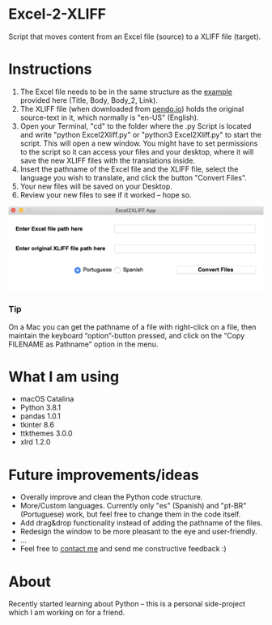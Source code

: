 # Excel-2-XLIFF
Script that moves content from an Excel file (source) to a XLIFF file (target).

# Instructions
1. The Excel file needs to be in the same structure as the <a href="https://github.com/DavidJKTofan/Excel-2-XLIFF/blob/master/pendo-Translation-Content.xlsx" target="_blank">example</a> provided here (Title, Body, Body_2, Link).
2. The XLIFF file (when downloaded from <a href="https://www.pendo.io/" target="_blank">pendo.io</a>) holds the original source-text in it, which normally is "en-US" (English).
3. Open your Terminal, "cd" to the folder where the .py Script is located and write "python Excel2Xliff.py" or "python3 Excel2Xliff.py" to start the script. This will open a new window. You might have to set permissions to the script so it can access your files and your desktop, where it will save the new XLIFF files with the translations inside.
4. Insert the pathname of the Excel file and the XLIFF file, select the language you wish to translate, and click the button "Convert Files".
5. Your new files will be saved on your Desktop. 
6. Review your new files to see if it worked – hope so.

![Screenshot](https://raw.githubusercontent.com/DavidJKTofan/Excel-2-XLIFF/master/Screenshot.png)

### Tip
On a Mac you can get the pathname of a file with right-click on a file, then maintain the keyboard “option”-button pressed, and click on the “Copy FILENAME as Pathname” option in the menu.

# What I am using 
- macOS Catalina
- Python 3.8.1
- pandas 1.0.1
- tkinter 8.6
- ttkthemes 3.0.0
- xlrd 1.2.0

# Future improvements/ideas
- Overally improve and clean the Python code structure.
- More/Custom languages. Currently only "es" (Spanish) and "pt-BR" (Portuguese) work, but feel free to change them in the code itself.
- Add drag&drop functionality instead of adding the pathname of the files.
- Redesign the window to be more pleasant to the eye and user-friendly.
- ...
- Feel free to <a href="https://www.linkedin.com/in/davidtofan/" target="_blank">contact me</a> and send me constructive feedback :)

# About
Recently started learning about Python – this is a personal side-project which I am working on for a friend.
